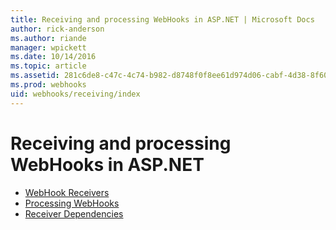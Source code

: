 ```yaml
---
title: Receiving and processing WebHooks in ASP.NET | Microsoft Docs
author: rick-anderson
ms.author: riande
manager: wpickett
ms.date: 10/14/2016
ms.topic: article
ms.assetid: 281c6de8-c47c-4c74-b982-d8748f0f8ee61d974d06-cabf-4d38-8f60-b9854a32c911
ms.prod: webhooks
uid: webhooks/receiving/index
---
```

# Receiving and processing WebHooks in ASP.NET

* [WebHook Receivers](receivers.md)
* [Processing WebHooks](handlers.md)
* [Receiver Dependencies](dependencies.md)
